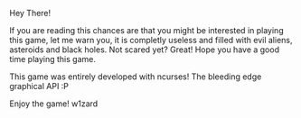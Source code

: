 
Hey There!

If you are reading this chances are that you might be interested in playing this game, let me warn you, it is completly useless and filled with evil aliens, asteroids and black holes. Not scared yet? Great! Hope you have a good time playing this game.

This game was entirely developed with ncurses! The bleeding edge graphical API :P

Enjoy the game!
w1zard
